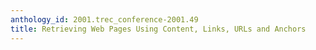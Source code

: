 ```yaml
---
anthology_id: 2001.trec_conference-2001.49
title: Retrieving Web Pages Using Content, Links, URLs and Anchors
---
```


